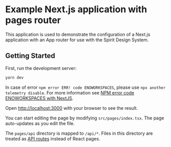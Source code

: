 # Example Next.js application with pages router

This application is used to demonstrate the configuration of a Next.js application with an App router for use with the Spirit Design System.

## Getting Started

First, run the development server:

```bash
yarn dev
```

In case of error `npm error ERR! code ENOWORKSPACES`, please use `npx another telemetry disable`. For more information see [NPM error code ENOWORKSPACES with NextJS][npm-error-enoworkspaces].

Open [http://localhost:3000](http://localhost:3000) with your browser to see the result.

You can start editing the page by modifying `src/pages/index.tsx`. The page auto-updates as you edit the file.

The `pages/api` directory is mapped to `/api/*`. Files in this directory are treated as [API routes](https://nextjs.org/docs/api-routes/introduction) instead of React pages.

[npm-error-enoworkspaces]: https://github.com/vercel/turborepo/issues/4183
